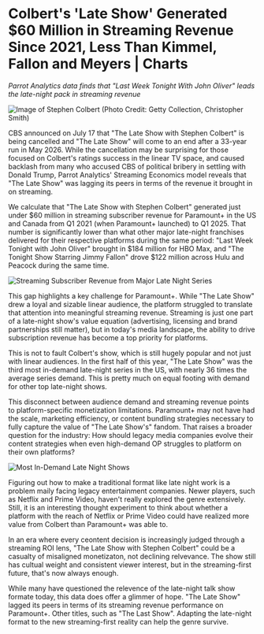# Colbert's 'Late Show' Generated $60 Million in Streaming Revenue Since 2021, Less Than Kimmel, Fallon and Meyers | Charts

_Parrot Analytics data finds that "Last Week Tonight With John Oliver" leads the late-night pack in streaming revenue_

![Image of Stephen Colbert (Photo Credit: Getty Collection, Christopher Smith)](https://s.yimg.com/ny/api/res/1.2/9d5eG5uyAAYbIJjREimcqQ--/YXBwaWQ9aGlnaGxhbmRlcjt3PTEyNDI7aD02OTk7Y2Y9d2VicA--/https://media.zenfs.com/en/thewrap.com/5892c5400c7127a952d31b21b137fc7c)

CBS announced on July 17 that "The Late Show with Stephen Colbert" is being cancelled and "The Late Show" will come to an end after a 33-year run in May 2026. While the cancellation may be surprising for those focused on Colbert's ratings success in the linear TV space, and caused backlash from many who accused CBS of political bribery in settling with Donald Trump, Parrot Analytics' Streaming Economics model reveals that "The Late Show" was lagging its peers in terms of the revenue it brought in on streaming.

We calculate that "The Late Show with Stephen Colbert" generated just under $60 million in streaming subscriber revenue for Paramount+ in the US and Canada from Q1 2021 (when Paramount+ launched) to Q1 2025. That number is significantly lower than what other major late-night franchises delivered for their respective platforms during the same period: "Last Week Tonight with John Oliver" brought in $184 million for HBO Max, and "The Tonight Show Starring Jimmy Fallon" drove $122 million across Hulu and Peacock during the same time.

![Streaming Subscriber Revenue from Major Late Night Series](https://s.yimg.com/ny/api/res/1.2/aWS43i.qSCz.rKqs0KF2rQ--/YXBwaWQ9aGlnaGxhbmRlcjt3PTk2MDtoPTEzMDA7Y2Y9d2VicA--/https://media.zenfs.com/en/thewrap.com/6256cb1e4e20027b71c4e2641576f086)

This gap highlights a key challenge for Paramount+. While "The Late Show" drew a loyal and sizable linear audience, the platform struggled to translate that attention into meaningful streaming revenue. Streaming is just one part of a late-night show's value equation (advertising, licensing and brand partnerships still matter), but in today's media landscape, the ability to drive subscription revenue has become a top priority for platforms.

This is not to fault Colbert's show, which is still hugely popular and not just with linear audiences. In the first half of this year, "The Late Show" was the third most in-demand late-night series in the US, with nearly 36 times the average series demand. This is pretty much on equal footing with demand for other top late-night shows.

This disconnect between audience demand and streaming revenue points to platform-specific monetization limitations. Paramount+ may not have had the scale, marketing efficiency, or content bundling strategies necessary to fully capture the value of "The Late Show's" fandom. That raises a broader question for the industry: How should legacy media companies evolve their content strategies when even high-demand OP struggles to platform on their own platforms?

![Most In-Demand Late Night Shows](https://s.yimg.com/ny/api/res/1.2/epVHB9I81XEd3HMwGzBslQ--/YXBwaWQ9aGlnaGxhbmRlcjt3PTk2MDtoPTExNDc7Y2Y9d2VicA--/https://media.zenfs.com/en/thewrap.com/c0fb8fa852198d619427d8633476ef33)

Figuring out how to make a traditional format like late night work is a problem maily facing legacy entertainment companies. Newer players, such as Netflix and Prime Video, haven't really explored the genre extensively. Still, it is an interesting thought experiment to think about whether a platform with the reach of Netflix or Prime Video could have realized more value from Colbert than Paramount+ was able to.

In an era where every ceontent decision is increasingly judged through a streaming ROI lens, "The Late Show with Stephen Colbert" could be a casualty of misaligned monetizaton, not declining relvevance. The show still has cultual weight and consistent viewer interest, but in the streaming-first future, that's now always enough.

While many have questioned the relevence of the late-night talk show formate today, this data does offer a glimmer of hope. "The Late Show" lagged its peers in terms of its streaming revenue performance on Paramount+. Other titles, such as "The Last Show". Adapting the late-night format to the new streaming-first reality can help the genre survive.
